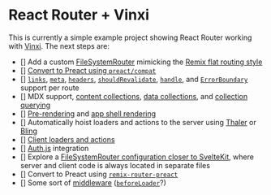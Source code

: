 # React Router + Vinxi

This is currently a simple example project showing React Router working with [Vinxi](https://github.com/nksaraf/vinxi). The next steps are:

* [] Add a custom [FileSystemRouter](https://github.com/nksaraf/vinxi/blob/main/examples/react/spa/tanstack-router-app/app.js#L10-L31) mimicking the [Remix flat routing style](https://remix.run/docs/en/main/file-conventions/route-files-v2)
* [] [Convert to Preact using `preact/compat`](https://github.com/jacob-ebey/remix-preact)
* [] [`links`](https://remix.run/docs/en/1.19.1/route/links), [`meta`](https://remix.run/docs/en/1.19.1/route/meta-v2), [`headers`](https://remix.run/docs/en/1.19.1/route/headers), [`shouldRevalidate`](https://remix.run/docs/en/1.19.1/route/should-revalidate), [`handle`](https://remix.run/docs/en/1.19.1/route/handle), and [`ErrorBoundary`](https://remix.run/docs/en/1.19.1/route/error-boundary-v2) support per route
* [] MDX support, [content collections](https://docs.astro.build/en/guides/content-collections), [data collections](https://astro.build/blog/astro-250/#data-collections-and-references), and [collection querying](https://github.com/withastro/roadmap/discussions/574)
* [] [Pre-rendering](https://github.com/remix-run/remix/discussions/2853) and [app shell rendering](https://angular.io/guide/app-shell)
* [] Automatically hoist loaders and actions to the server using [Thaler](https://github.com/lxsmnsyc/thaler) or [Bling](https://github.com/tanstack/bling)
* [] [Client loaders and actions](https://github.com/remix-run/remix/discussions/4950)
* [] [Auth.js](https://authjs.dev/) integration
* [] Explore a [FileSystemRouter configuration closer to SvelteKit](https://kit.svelte.dev/docs/routing#page-page-server-js), where server and client code is always located in separate files
* [] Convert to Preact using [`remix-router-preact`](https://github.com/brophdawg11/remix-routers/tree/preact/packages/preact)
* [] Some sort of [middleware](https://qwik.builder.io/docs/middleware/) ([`beforeLoader`](https://github.com/remix-run/react-router/discussions/9564)?)